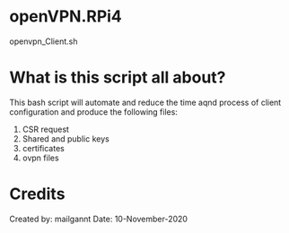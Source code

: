 # openVPN.RPi4
openvpn_Client.sh

# What is this script all about?
This bash script will automate and reduce the time aqnd process of client configuration and produce the following files:
1. CSR request
2. Shared and public keys
3. certificates
4. ovpn files

# Credits
Created by: mailgannt
Date: 10-November-2020
